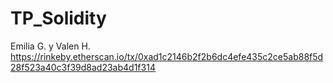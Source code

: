 # TP_Solidity
Emilia G. y Valen H.
https://rinkeby.etherscan.io/tx/0xad1c2146b2f2b6dc4efe435c2ce5ab88f5d28f523a40c3f39d8ad23ab4d1f314